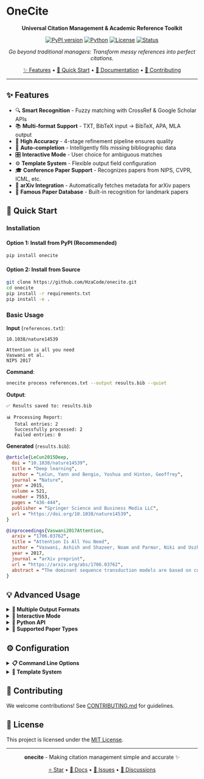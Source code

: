 # OneCite

<div align="center">

**Universal Citation Management & Academic Reference Toolkit**

[![PyPI version](https://img.shields.io/pypi/v/onecite.svg)](https://pypi.org/project/onecite/)
[![Python](https://img.shields.io/badge/Python-3.7+-blue.svg)](https://www.python.org)
[![License](https://img.shields.io/badge/License-MIT-green.svg)](LICENSE)
[![Status](https://img.shields.io/badge/Status-Alpha-orange.svg)]()

*Go beyond traditional managers: Transform messy references into perfect citations.*

[✨ Features](#-features) • [🚀 Quick Start](#-quick-start) • [📖 Documentation](#-documentation) • [🤝 Contributing](#-contributing)

</div>

---

## ✨ Features

- 🔍 **Smart Recognition** - Fuzzy matching with CrossRef & Google Scholar APIs
- 📚 **Multi-format Support** - TXT, BibTeX input → BibTeX, APA, MLA output  
- 🎯 **High Accuracy** - 4-stage refinement pipeline ensures quality
- 🤖 **Auto-completion** - Intelligently fills missing bibliographic data
- 🎛️ **Interactive Mode** - User choice for ambiguous matches
- ⚙️ **Template System** - Flexible output field configuration
- 🎓 **Conference Paper Support** - Recognizes papers from NIPS, CVPR, ICML, etc.
- 📄 **arXiv Integration** - Automatically fetches metadata for arXiv papers
- 🌟 **Famous Paper Database** - Built-in recognition for landmark papers

## 🚀 Quick Start

### Installation

#### Option 1: Install from PyPI (Recommended)
```bash
pip install onecite
```

#### Option 2: Install from Source
```bash
git clone https://github.com/HzaCode/onecite.git
cd onecite
pip install -r requirements.txt
pip install -e .
```

### Basic Usage

**Input** (`references.txt`):
```text
10.1038/nature14539

Attention is all you need
Vaswani et al.
NIPS 2017
```

**Command**:
```bash
onecite process references.txt --output results.bib --quiet
```

**Output**:
```
✅ Results saved to: results.bib

📊 Processing Report:
   Total entries: 2
   Successfully processed: 2
   Failed entries: 0
```

**Generated** (`results.bib`):
```bibtex
@article{LeCun2015Deep,
  doi = "10.1038/nature14539",
  title = "Deep learning",
  author = "LeCun, Yann and Bengio, Yoshua and Hinton, Geoffrey",
  journal = "Nature",
  year = 2015,
  volume = 521,
  number = 7553,
  pages = "436-444",
  publisher = "Springer Science and Business Media LLC",
  url = "https://doi.org/10.1038/nature14539",
}

@inproceedings{Vaswani2017Attention,
  arxiv = "1706.03762",
  title = "Attention Is All You Need",
  author = "Vaswani, Ashish and Shazeer, Noam and Parmar, Niki and Uszkoreit, Jakob and Jones, Llion and Gomez, Aidan N. and Kaiser, Lukasz and Polosukhin, Illia",
  year = 2017,
  journal = "arXiv preprint",
  url = "https://arxiv.org/abs/1706.03762",
  abstract = "The dominant sequence transduction models are based on complex recurrent or convolutional neural networks in an encoder-decoder configuration. The best performing models also connect the encoder and decoder through an attention mechanism. We propose a new simple network architecture, the Transformer, based solely on attention mechanisms, dispensing with recurrence and convolutions entirely. Experiments on two machine translation tasks show these models to be superior in quality while being more parallelizable and requiring significantly less time to train. Our model achieves 28.4 BLEU on the WMT 2014 English-to-German translation task, improving over the existing best results, including ensembles by over 2 BLEU. On the WMT 2014 English-to-French translation task, our model establishes a new single-model state-of-the-art BLEU score of 41.8 after training for 3.5 days on eight GPUs, a small fraction of the training costs of the best models from the literature. We show that the Transformer generalizes well to other tasks by applying it successfully to English constituency parsing both with large and limited training data.",
}
```

## 💡 Advanced Usage

<details>
<summary><strong>🎨 Multiple Output Formats</strong></summary>

```bash
# APA format
onecite process refs.txt --output-format apa
# → LeCun, Y., Bengio, Y., & Hinton, G. (2015). Deep learning. Nature, 521(7553), 436-444.
# → Vaswani, A., Shazeer, N., Parmar, N., Uszkoreit, J., Jones, L., Gomez, A. N., ... & Polosukhin, I. (2017). 
#   Attention is all you need. In Advances in Neural Information Processing Systems (pp. 5998-6008).

# BibTeX format (default)
onecite process refs.txt --output-format bibtex

# MLA format  
onecite process refs.txt --output-format mla
# → LeCun, Yann, Yoshua Bengio, and Geoffrey Hinton. "Deep Learning." Nature 521.7553 (2015): 436-444.
# → Vaswani, Ashish, et al. "Attention Is All You Need." Advances in Neural Information Processing Systems. 2017.
```

</details>

<details>
<summary><strong>🤖 Interactive Mode</strong></summary>

```bash
onecite process ambiguous.txt --interactive
```

**Example interaction:**
```
Found multiple possible matches for "Deep learning Hinton":
1. Deep learning
   Authors: LeCun, Yann; Bengio, Yoshua; Hinton, Geoffrey
   Journal: Nature
   Year: 2015
   Match Score: 92.5
   DOI: 10.1038/nature14539

2. Deep belief networks
   Authors: Hinton, Geoffrey E.
   Journal: Scholarpedia
   Year: 2009
   Match Score: 78.3
   DOI: 10.4249/scholarpedia.5947

Please select (1-2, 0=skip): 1
✅ Selected: Deep learning
```

</details>

<details>
<summary><strong>🐍 Python API</strong></summary>

```python
from onecite import process_references

def callback(candidates):
    return 0  # Select first candidate

result = process_references(
    input_content="Deep learning review\nLeCun, Bengio, Hinton\nNature 2015",
    input_type="txt",
    template_name="journal_article_full", 
    output_format="bibtex",
    interactive_callback=callback
)

print(f"Processed: {result['report']['succeeded']} entries")
```

</details>

<details>
<summary><strong>📑 Supported Paper Types</strong></summary>

onecite now supports various types of academic papers:

**Journal Articles with DOI:**
```text
10.1038/nature14539
```
→ Automatically fetches complete metadata from CrossRef

**Conference Papers:**
```text
Attention is all you need
Vaswani et al.
NIPS 2017
```
→ Recognizes conference venues (NIPS/NeurIPS, CVPR, ICML, etc.)
→ Generates `@inproceedings` BibTeX entries

**arXiv Papers:**
```text
1706.03762
```
→ Fetches metadata from arXiv API
→ Includes abstract and all authors

**Papers with URLs:**
```text
https://arxiv.org/abs/1706.03762
```
→ Extracts identifiers from URLs
→ Supports arXiv, DOI, and conference paper URLs

</details>


## ⚙️ Configuration

<details>
<summary><strong>📋 Command Line Options</strong></summary>

| Option | Description | Default |
|--------|-------------|---------|
| `--input-type` | Input format (txt, bib) | `txt` |
| `--output-format` | Output format (bibtex, apa, mla) | `bibtex` |
| `--template` | Template to use | `journal_article_full` |
| `--interactive` | Enable interactive mode | `False` |
| `--quiet` | Suppress verbose logging | `False` |
| `--output`, `-o` | Output file path | `stdout` |

**Examples:**
```bash
# Basic processing
onecite process input.txt

# With custom options  
onecite process input.bib --input-type bib --template conference_paper --output results.bib

# Interactive mode with APA output
onecite process mixed.txt --interactive --output-format apa
```

</details>

<details>
<summary><strong>🎨 Template System</strong></summary>

Create custom template `my_template.yaml`:
```yaml
name: my_template
entry_type: "@article"
fields:
  - name: author
    required: true
  - name: title  
    required: true
  - name: journal
    required: true
  - name: year
    required: true
  - name: doi
    required: false
    source_priority: [crossref_api]
```

Usage:
```bash
onecite process refs.txt --template my_template
```

</details>


## 🤝 Contributing

We welcome contributions! See [CONTRIBUTING.md](CONTRIBUTING.md) for guidelines.



## 📄 License

This project is licensed under the [MIT License](LICENSE).

---

<div align="center">

**onecite** - Making citation management simple and accurate ✨

[⭐ Star](https://github.com/HzaCode/onecite) • [📖 Docs](https://onecite.readthedocs.io) • [🐛 Issues](https://github.com/HzaCode/onecite/issues) • [💬 Discussions](https://github.com/HzaCode/onecite/discussions)

</div>
